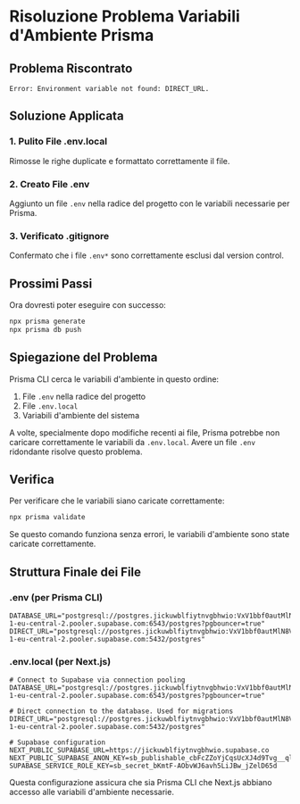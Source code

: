 # Risoluzione Problema Variabili d'Ambiente Prisma

## Problema Riscontrato
```
Error: Environment variable not found: DIRECT_URL.
```

## Soluzione Applicata

### 1. Pulito File .env.local
Rimosse le righe duplicate e formattato correttamente il file.

### 2. Creato File .env
Aggiunto un file `.env` nella radice del progetto con le variabili necessarie per Prisma.

### 3. Verificato .gitignore
Confermato che i file `.env*` sono correttamente esclusi dal version control.

## Prossimi Passi

Ora dovresti poter eseguire con successo:

```bash
npx prisma generate
npx prisma db push
```

## Spiegazione del Problema

Prisma CLI cerca le variabili d'ambiente in questo ordine:
1. File `.env` nella radice del progetto
2. File `.env.local`
3. Variabili d'ambiente del sistema

A volte, specialmente dopo modifiche recenti ai file, Prisma potrebbe non caricare correttamente le variabili da `.env.local`. Avere un file `.env` ridondante risolve questo problema.

## Verifica

Per verificare che le variabili siano caricate correttamente:

```bash
npx prisma validate
```

Se questo comando funziona senza errori, le variabili d'ambiente sono state caricate correttamente.

## Struttura Finale dei File

### .env (per Prisma CLI)
```
DATABASE_URL="postgresql://postgres.jickuwblfiytnvgbhwio:VxV1bbf0autMlN8V@aws-1-eu-central-2.pooler.supabase.com:6543/postgres?pgbouncer=true"
DIRECT_URL="postgresql://postgres.jickuwblfiytnvgbhwio:VxV1bbf0autMlN8V@aws-1-eu-central-2.pooler.supabase.com:5432/postgres"
```

### .env.local (per Next.js)
```
# Connect to Supabase via connection pooling
DATABASE_URL="postgresql://postgres.jickuwblfiytnvgbhwio:VxV1bbf0autMlN8V@aws-1-eu-central-2.pooler.supabase.com:6543/postgres?pgbouncer=true"

# Direct connection to the database. Used for migrations
DIRECT_URL="postgresql://postgres.jickuwblfiytnvgbhwio:VxV1bbf0autMlN8V@aws-1-eu-central-2.pooler.supabase.com:5432/postgres"

# Supabase configuration
NEXT_PUBLIC_SUPABASE_URL=https://jickuwblfiytnvgbhwio.supabase.co
NEXT_PUBLIC_SUPABASE_ANON_KEY=sb_publishable_cbFcZZoYjCqsUcXJ4d9Tvg__qlG8o1s
SUPABASE_SERVICE_ROLE_KEY=sb_secret_bKmtF-AObvWJ6avh5LiJBw_jZelD65d
```

Questa configurazione assicura che sia Prisma CLI che Next.js abbiano accesso alle variabili d'ambiente necessarie.